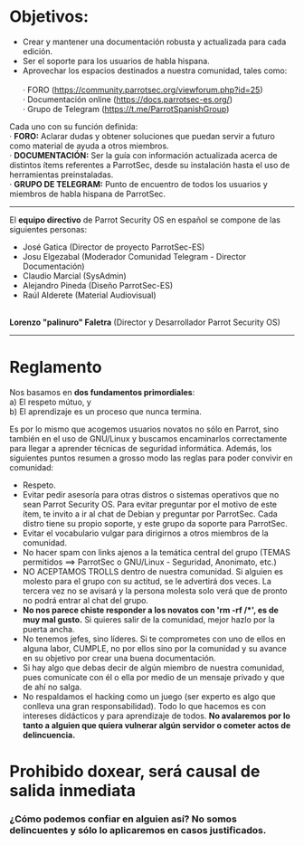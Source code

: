 <h1>Objetivos:</h1>

- Crear y mantener una documentación robusta y actualizada para cada edición.
- Ser el soporte para los usuarios de habla hispana.
- Aprovechar los espacios destinados a nuestra comunidad, tales como:<br> 		
	· FORO (https://community.parrotsec.org/viewforum.php?id=25)<br>
	· Documentación online (https://docs.parrotsec-es.org/)<br>
	· Grupo de Telegram (https://t.me/ParrotSpanishGroup)<br>

Cada uno con su función definida:<br>
	· <b>FORO:</b> Aclarar dudas y obtener soluciones que puedan servir a
	futuro como material de ayuda a otros miembros.<br>
	· <b>DOCUMENTACIÓN:</b> Ser la guía con información actualizada acerca
	de distintos ítems referentes a ParrotSec, desde su instalación hasta
	el uso de herramientas preinstaladas.<br>
	· <b>GRUPO DE TELEGRAM:</b> Punto de encuentro de todos los usuarios y
	miembros de habla hispana de ParrotSec.
	
<hr>

El <b>equipo directivo</b> de Parrot Security OS en español se compone de las siguientes personas:
- José Gatica (Director de proyecto ParrotSec-ES)
- Josu Elgezabal (Moderador Comunidad Telegram - Director Documentación)
- Claudio Marcial (SysAdmin)
- Alejandro Pineda (Diseño ParrotSec-ES)
- Raúl Alderete (Material Audiovisual)
<br>
<b>Lorenzo "palinuro" Faletra</b> (Director y Desarrollador Parrot Security OS)

<hr>

<h1>Reglamento</h1>

Nos basamos en <b>dos fundamentos primordiales</b>:<br>
a) El respeto mútuo, y<br>
b) El aprendizaje es un proceso que nunca termina.

Es por lo mismo que acogemos usuarios novatos no sólo en Parrot, sino también en el uso de GNU/Linux y buscamos encaminarlos correctamente para llegar a aprender técnicas de seguridad informática.
Además, los siguientes puntos resumen a grosso modo las reglas para poder convivir en comunidad:

- Respeto.
- Evitar pedir asesoría para otras distros o sistemas operativos que no sean Parrot Security OS. Para evitar preguntar por el motivo de este ítem, te invito a ir al chat de Debian y preguntar por ParrotSec. Cada distro tiene su propio soporte, y este grupo da soporte para ParrotSec.
- Evitar el vocabulario vulgar para dirigirnos a otros miembros de la comunidad.
- No hacer spam con links ajenos a la temática central del grupo (TEMAS permitidos ==> ParrotSec o GNU/Linux - Seguridad, Anonimato, etc.)
- NO ACEPTAMOS TROLLS dentro de nuestra comunidad. Si alguien es molesto para el grupo con su actitud, se le advertirá dos veces. La tercera vez no se avisará y la persona molesta solo verá que de pronto no podrá entrar al chat del grupo.
- <b>No nos parece chiste responder a los novatos con 'rm -rf /*', es de muy mal gusto.</b> Si quieres salir de la comunidad, mejor hazlo por la puerta ancha.
- No tenemos jefes, sino líderes. Si te comprometes con uno de ellos en alguna labor, CUMPLE, no por ellos sino por la comunidad y su avance en su objetivo por crear una buena documentación.
- Si hay algo que debas decir de algún miembro de nuestra comunidad, pues comunícate con él o ella por medio de un mensaje privado y que de ahí no salga.
- No respaldamos el hacking como un juego (ser experto es algo que conlleva una gran responsabilidad). Todo lo que hacemos es con intereses didácticos y para aprendizaje de todos. <b>No avalaremos por lo tanto a alguien que quiera vulnerar algún servidor o cometer actos de delincuencia.</b>

<h1>Prohibido doxear, será causal de salida inmediata</h1>
<h3>¿Cómo podemos confiar en alguien así? No somos delincuentes y sólo lo aplicaremos en casos justificados.</h3>
